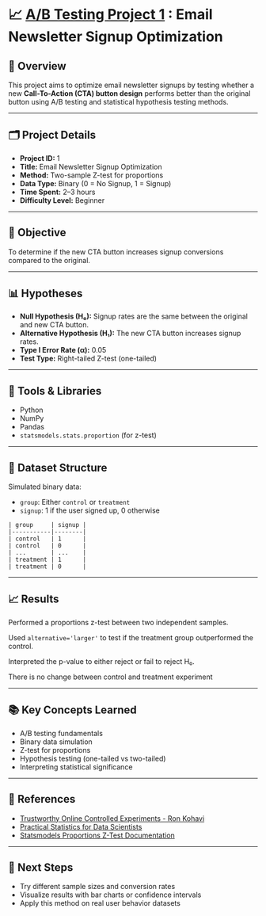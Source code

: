 # 📈 [A/B Testing Project 1](https://github.com/DhawaDG/AB_Testing_Project/blob/main/README.md) : Email Newsletter Signup Optimization

## 🧪 Overview

This project aims to optimize email newsletter signups by testing whether a new **Call-To-Action (CTA) button design** performs better than the original button using A/B testing and statistical hypothesis testing methods.

---

## 🗂️ Project Details

- **Project ID:** 1  
- **Title:** Email Newsletter Signup Optimization  
- **Method:** Two-sample Z-test for proportions  
- **Data Type:** Binary (0 = No Signup, 1 = Signup)  
- **Time Spent:** 2–3 hours  
- **Difficulty Level:** Beginner

---

## 🎯 Objective

To determine if the new CTA button increases signup conversions compared to the original.

---

## 📊 Hypotheses

- **Null Hypothesis (H₀):** Signup rates are the same between the original and new CTA button.
- **Alternative Hypothesis (H₁):** The new CTA button increases signup rates.
- **Type I Error Rate (α):** 0.05
- **Test Type:** Right-tailed Z-test (one-tailed)

---

## 🧰 Tools & Libraries

- Python  
- NumPy  
- Pandas  
- `statsmodels.stats.proportion` (for z-test)

---

## 📁 Dataset Structure

Simulated binary data:
- `group`: Either `control` or `treatment`
- `signup`: 1 if the user signed up, 0 otherwise

```plaintext
| group     | signup |
|-----------|--------|
| control   | 1      |
| control   | 0      |
| ...       | ...    |
| treatment | 1      |
| treatment | 0      |
```

---

## 📈 Results

Performed a proportions z-test between two independent samples.

Used `alternative='larger'` to test if the treatment group outperformed the control.

Interpreted the p-value to either reject or fail to reject H₀.

There is no change between control and treatment experiment

---

## 📚 Key Concepts Learned

- A/B testing fundamentals
- Binary data simulation
- Z-test for proportions
- Hypothesis testing (one-tailed vs two-tailed)
- Interpreting statistical significance

---

## 🔗 References


- [Trustworthy Online Controlled Experiments - Ron Kohavi](https://www.scribd.com/document/711189937/Kohavi-Diane-Tang-Xu-Trustworthy-Online-Controlled-Experiments-A-Practical-Guide-to-AB-Testing-2020)
- [Practical Statistics for Data Scientists](https://github.com/DhawaDG/Email-Newsletter-Signup-Optimization/blob/master/reference%20book/Practical%20Statistics%20for%20Data%20Scientists%20(%20PDFDrive%20).pdf)
- [Statsmodels Proportions Z-Test Documentation](https://www.statsmodels.org/stable/generated/statsmodels.stats.proportion.proportions_ztest.html)


---

## 🚀 Next Steps

- Try different sample sizes and conversion rates
- Visualize results with bar charts or confidence intervals
- Apply this method on real user behavior datasets
